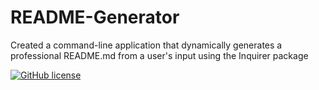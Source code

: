 # README-Generator
Created a command-line application that dynamically generates a professional README.md from a user's input using the Inquirer package

[![GitHub license](https://img.shields.io/badge/license-MIT-blue.svg)](https://github.com/melaniecisler/README-Generator)

